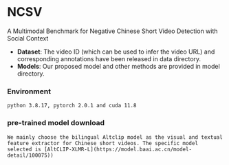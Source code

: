 # NCSV
A Multimodal Benchmark for Negative Chinese Short Video Detection with Social Context
- **Dataset**: The video ID (which can be used to infer the video URL) and corresponding annotations have been released in data directory.
- **Models**: Our proposed model and other methods are provided in model directory.
### Environment 
```
python 3.8.17, pytorch 2.0.1 and cuda 11.8
```



### pre-trained model download

```
We mainly choose the bilingual Altclip model as the visual and textual feature extractor for Chinese short videos. The specific model selected is [AltCLIP-XLMR-L](https://model.baai.ac.cn/model-detail/100075))
```
